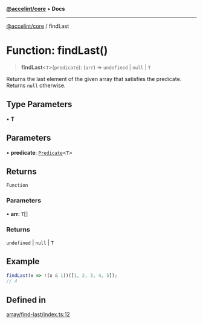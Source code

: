 [**@accelint/core**](../README.md) • **Docs**

***

[@accelint/core](../README.md) / findLast

# Function: findLast()

> **findLast**\<`T`\>(`predicate`): (`arr`) => `undefined` \| `null` \| `T`

Returns the last element of the given array that satisfies the predicate.
Returns `null` otherwise.

## Type Parameters

• **T**

## Parameters

• **predicate**: [`Predicate`](../type-aliases/Predicate.md)\<`T`\>

## Returns

`Function`

### Parameters

• **arr**: `T`[]

### Returns

`undefined` \| `null` \| `T`

## Example

```ts
findLast(x => !(x & 1))([1, 2, 3, 4, 5]);
// 4
```

## Defined in

[array/find-last/index.ts:12](https://github.com/gohypergiant/standard-toolkit/blob/7f574e64e57e697a3e2daabb1b78393aca67cb22/packages/core/src/array/find-last/index.ts#L12)
